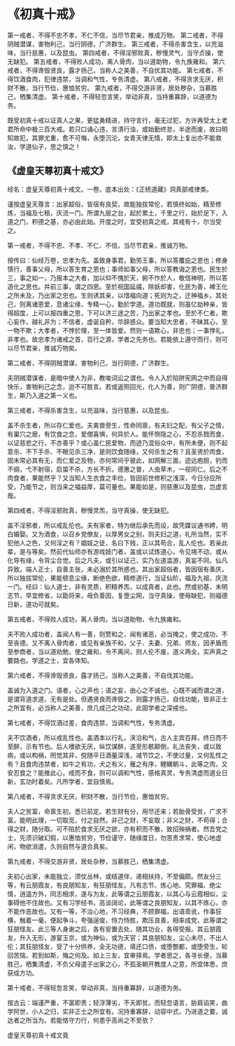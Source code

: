 # 《初真十戒》

第一戒者，不得不忠不孝，不仁不信，当尽节君亲，推成万物。
第二戒者，不得阴贼潜谋，害物利己，当行阴德，广济群生。
第三戒者，不得杀害含生，以充滋味，当行慈惠，以及昆虫。
第四戒者，不得淫邪败真，秽慢灵气，当守贞操，使无缺犯。
第五戒者，不得败人成功，离人骨肉，当以道助物，令九族雍和。
第六戒者，不得谗毁贤良，露才扬己，当称人之美善，不自优其功能。
第七戒者，不得饮酒食肉，犯律违禁，当调和气性，专务清虚。
第八戒者，不得贪求无厌，积财不散，当行节俭，惠恤贫穷。
第九戒者，不得交游非贤，居处秽杂，当慕胜己，栖集清虚。
第十戒者，不得轻忽言笑，举动非真，当持重寡辞，以道德为务。

既受初真十戒以证真人之果，更猛勇精进，持守言行，毫无过犯，方许再受太上老君所命中极三百大戒。若只口诵心违，言清行浊，或始勤终怠，半途而废，故曰明知故犯，其罪尤重，愈不可悔，永堕沉沦，女青天律无情，即太上复出亦不能救汝，学道仙子，思之慎之！

## 《虚皇天尊初真十戒文》
经名：虚皇天尊初真十戒文。一卷。底本出处：《正统道藏》洞真部戒律类。

谨按虚皇天尊言：出家超俗，皆宿有良契，故能独拔常伦，若慎终如始，精至修炼，当福及七租，庆流一门。所谓九层之台，起於累土，千里之行，始於足下，入道之门，积德之基，亦必由此始。开度之时，宜受初真之戒，其戒有十，尔当受之。

第一戒者，不得不忠、不孝、不仁、不信，当尽节君亲，推诚万物。

按传曰：仙经万卷，忠孝为先。盖致身事君，勤劳王事，所以答覆庇之恩也；修身慎行，善事父母，所以答生育之恩也；事师如事父母，所以答教诲之恩也。民生於三，事之如一，乃报本之大者，加以仰不愧於天，俯不怍於人，敬信神明，所以答造化之恩也。并前三事，谓之四恩。至於祝国延禧，除妖却害，化民为善，裨王化之所未及，乃出家之忠也。生则诱其亲，以惜福向道；死则为之，迁神福乡。其处己，则离诸恩爱，息诸尘缘，专精一心，勤於学道。道功既就，则虽亿劫种亲，皆得超度，上可以报四重之恩，下可以济三途之苦，乃出家之孝也。至於不仁者，欺心妄作，越礼非为；不信者，虚诞自矜，华辞惑众。要当知大忠者，不昧其心，至一物不欺；大孝者，不悖於理，至一体皆爱。然则一语欺心，非忠也；一事悖礼，非孝也。故忠孝为诸戒之首，百行之源，学者之先务也。若能依上遵守而行，则可以尽节君亲，推诚万物矣。

第二戒者，不得阴贼潜谋，害物利己，当行阴德，广济群生。

夫阴贼潜谋者，是暗中使人为非，教唆词讼之谓也。令人入於陷阱宪网之中而自得快乐，害物利己之念，迨不可胜言。若或返照回光，化人为善，则广阴德，普济群生，斯乃入道之第一义也。

第三戒者，不得杀害含生，以充滋味，当行慈惠，以及昆虫。

盖不杀生者，所以存仁爱也。夫禽兽旁生，性命同禀，有夫妇之配，有父子之情，有巢穴之居，有饮食之念，爱僧喜惧，何异於人。能怀恻隐之心，不忍杀戮而食，以证慈悲之行，不亦善乎？或心虽仁民爱物，而迹乃混俗众中，有所未便，则不起意杀、不下手杀、不眼见杀三净，是则饮食随缘，又何杀生之有？且圣贤於肉食，固未常必其有无，而仁爱之及物，亦何常间乎彼此，如网解三面，迹远庖厨，钓而不纲，弋不射宿，启蛰不杀，方长不折。德惠之普，人虫草木，一视同仁。后之不肉食者，果能然乎？又当知人生衣食之丰俭，皆因前世修积之浅深，今日分应所受，乃能节之，则当来之福益厚，莫可量也。果能如是，则慈惠以及昆虫，岂虚言哉。

第四戒者，不得淫邪败真，秽慢灵炁，当守真操，使无缺犯。

盖不淫邪者，所以戒乱伦也。夫有家者，特为继后承先而设，故凭媒议通书娉，明白婚娶。又为酒食，以召乡党僚友，以厚男女之别，则夫妇之道，礼所当然，实不犯他人之色，又何淫之有？娼妓之徒，名曰下贱，正以其苟合，乱人伦也。若亲此辈，是与等矣。然前代仙师亦有游戏妓门者，盖或以试炼道心，令见境不动，或从化导有缘，令背尘合觉。后之凡夫，或引以证己，实乃左道滥游，真妄不同，仙凡异致。端人正士，自善主张，未必溺於其所惑也。其出家超俗者，皆因宿有善庆，所以独拔常伦，果能顿息尘缘，断绝色欲，精修道行，当证仙阶，福及九祖，庆流一门。经曰：仙人道士，非有灵质，积精养炁，以成真者，此也。然或初基，未明志节，早宜修省，以勖将来，毋负善因，复堕尘网，当守真操，使毋缺犯，则福德日新，道功可就矣。

第五戒者，不得败人成功，离人骨肉，当以道助物，令九族雍和。

夫不败人成功者，盖闻人有一善，则赞和之，闻有诸恶，必当掩之，使之成功，不至丧德。又不离人骨肉者，或见有亲族不和，父子、夫妻、兄弟、师友，因矛盾而至参商者，当以道劝勉，使之雍和，令不离间，则人伦不废，道义两全，实声真之要路也。学道之士，宜各体知。

第六戒者，不得谗毁贤良，露才扬己，当称人之美善，不自伐其功能。

盖诚为入道之门。语者，心之声也；语之妄，由心之不诚也。心既不诚而谓之道，是谓背道求道，无有是处。但遇贤良而谗毁之，则露才扬己，自伐功能，皆非正士之所宜有，必当称人之美善，庶几成己之功动，此固学者之深戒也。

第七戒者，不得饮酒过差，食肉违禁，当调和气性，专务清虚。

夫不饮酒者，所以戒乱性也。盖酒本以行礼，浃洽和气，古人主宾百拜，终日而不至醉，示有节也。后人嗜欲无厌，纵饮谋醉，遂至形骸颠倒，礼法丧失，或以致病，或以构祸，罔觉其非，傥随平日酒量深浅，减节饮之，不使过量，又何乱性之有？且食肉违禁者，如牛之有功，犬之有义，雁之有序，鲤鳝朝斗，此等之肉，又安忍食之？能推此心，戒而不食，则可以调和气性，感格真灵，专务清虚而道业日新，玄功时着矣。凡所学者，宜自慎焉。

第八戒者，不得贪求无厌，积财不散，当行节俭，惠恤贫穷。

夫人之贫富，命禀生初，悉已前定。若生财有分，用尽还来；若胎骨受贫，广求不富。能明此理，一切取觅，付之自然。非己之财，不妄取；非义之财，不苟得；合得之财，随分取。可不陷於食求无厌之欲，亦有积而不散，致招殃祸者。然吾党之士，先须识破幻假，以惠恤贫穷，节俭谨守，随缘度日，勿苦责求常，使心地虚闲，物欲消遣，久则自然与道合真矣。

第九戒者，不得交游非贤，居处杂秽，当慕胜己，栖集清虚。

夫初心出家，未能独立，须仗丛林，或结道伴，递相扶持，不至偏颇。然友分三等，有云朋霞友，有良朋知友，有狂朋怪友。凡有志节、炼心地、究罪福、绝尘情，逍遥方外，同志相求，遂与为友，此等谓之云朋霞友，以其心与云霞相似，尘事碍他不住故也。又有习学经书，高谈阔论，此等谓之良朋知友，以其不炼心，亦不能作恶故也。又有一等，不治心地，不习经典，不顾罪福，出语乖讹，作事狂横，触着一毫，便起争斗，夸强逞俊，恃力恃胜，欺压良善，相率成党，此等谓之狂朋怪友。此三等人身谢之后，各有安置去处，随其功业，各得受报。其云朋霞友，升入无形，游宴玉京，或为神仙，或为天官；其良朋知友，尘心未尽，不出人伦；其狂朋怪友，受了十分供养，全无功德，填还口债，或堕酆都，或堕旁生，轮回苦恼，若到如斯，悔之何及。如上三友，宜审择焉。学者思之，各寻长便，当慕胜己，栖集清虚，不负父母遣子出家之心，不孤圣朝开教度人之意，所宜体悉，庶获成方功。

第十戒者，不得轻忽言笑，举动非真，当持重寡辞，以道德为务。

按古云：端谨严重，不富即贵；轻浮薄劣，不夭即贫。而轻忽语言，胁肩谄笑，曲学阿世，小人之归，实非正士之所宜有。况持重寡辞，动容中式，乃进道之要，诚达者之所当为。若能恪守力行，何患乎高尚之不至欤？

虚皇天尊初真十戒文竟
